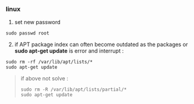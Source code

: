 ### linux 
1. set new password
```
sudo passwd root
```
2. if APT package index can often become outdated as the packages or **sudo apt-get update** is error and interrupt :
```
sudo rm -rf /var/lib/apt/lists/*
sudo apt-get update
```
> if above not solve :
> ```
> sudo rm -R /var/lib/apt/lists/partial/*
> sudo apt-get update
> ```

